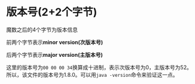# 版本号(2+2个字节)
魔数之后的4个字节为版本信息

前两个字节表示**minor version(次版本号)**

后两个字节表示**major version(主版本号)**

这里的版本号为`00 00 00 34`换算成十进制，表示次版本号为0，主版本号为52。
所以，该文件的版本号为1.8.0。可以用`java -version`命令来验证这一点。
